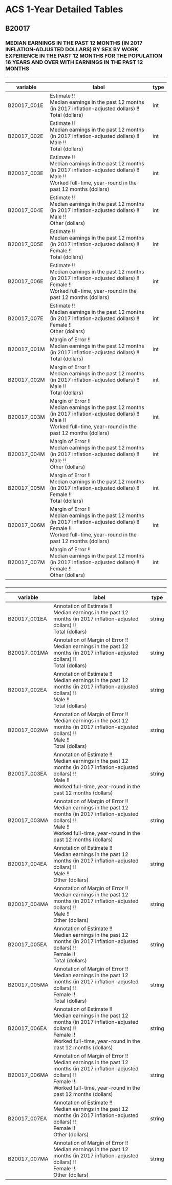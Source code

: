 # ACS 1-Year Detailed Tables

## B20017

### MEDIAN EARNINGS IN THE PAST 12 MONTHS (IN 2017 INFLATION-ADJUSTED DOLLARS) BY SEX BY WORK EXPERIENCE IN THE PAST 12 MONTHS FOR THE POPULATION 16 YEARS AND OVER WITH EARNINGS IN THE PAST 12 MONTHS

___

| variable | label | type |
| ----- | ----- | ----- |
| B20017_001E | Estimate !!<br>Median earnings in the past 12 months (in 2017 inflation-adjusted dollars) !!<br>Total (dollars) | int |
| B20017_002E | Estimate !!<br>Median earnings in the past 12 months (in 2017 inflation-adjusted dollars) !!<br>Male !!<br>Total (dollars) | int |
| B20017_003E | Estimate !!<br>Median earnings in the past 12 months (in 2017 inflation-adjusted dollars) !!<br>Male !!<br>Worked full-time, year-round in the past 12 months (dollars) | int |
| B20017_004E | Estimate !!<br>Median earnings in the past 12 months (in 2017 inflation-adjusted dollars) !!<br>Male !!<br>Other (dollars) | int |
| B20017_005E | Estimate !!<br>Median earnings in the past 12 months (in 2017 inflation-adjusted dollars) !!<br>Female !!<br>Total (dollars) | int |
| B20017_006E | Estimate !!<br>Median earnings in the past 12 months (in 2017 inflation-adjusted dollars) !!<br>Female !!<br>Worked full-time, year-round in the past 12 months (dollars) | int |
| B20017_007E | Estimate !!<br>Median earnings in the past 12 months (in 2017 inflation-adjusted dollars) !!<br>Female !!<br>Other (dollars) | int |
| B20017_001M | Margin of Error !!<br>Median earnings in the past 12 months (in 2017 inflation-adjusted dollars) !!<br>Total (dollars) | int |
| B20017_002M | Margin of Error !!<br>Median earnings in the past 12 months (in 2017 inflation-adjusted dollars) !!<br>Male !!<br>Total (dollars) | int |
| B20017_003M | Margin of Error !!<br>Median earnings in the past 12 months (in 2017 inflation-adjusted dollars) !!<br>Male !!<br>Worked full-time, year-round in the past 12 months (dollars) | int |
| B20017_004M | Margin of Error !!<br>Median earnings in the past 12 months (in 2017 inflation-adjusted dollars) !!<br>Male !!<br>Other (dollars) | int |
| B20017_005M | Margin of Error !!<br>Median earnings in the past 12 months (in 2017 inflation-adjusted dollars) !!<br>Female !!<br>Total (dollars) | int |
| B20017_006M | Margin of Error !!<br>Median earnings in the past 12 months (in 2017 inflation-adjusted dollars) !!<br>Female !!<br>Worked full-time, year-round in the past 12 months (dollars) | int |
| B20017_007M | Margin of Error !!<br>Median earnings in the past 12 months (in 2017 inflation-adjusted dollars) !!<br>Female !!<br>Other (dollars) | int |
### 

___

| variable | label | type |
| ----- | ----- | ----- |
| B20017_001EA | Annotation of Estimate !!<br>Median earnings in the past 12 months (in 2017 inflation-adjusted dollars) !!<br>Total (dollars) | string |
| B20017_001MA | Annotation of Margin of Error !!<br>Median earnings in the past 12 months (in 2017 inflation-adjusted dollars) !!<br>Total (dollars) | string |
| B20017_002EA | Annotation of Estimate !!<br>Median earnings in the past 12 months (in 2017 inflation-adjusted dollars) !!<br>Male !!<br>Total (dollars) | string |
| B20017_002MA | Annotation of Margin of Error !!<br>Median earnings in the past 12 months (in 2017 inflation-adjusted dollars) !!<br>Male !!<br>Total (dollars) | string |
| B20017_003EA | Annotation of Estimate !!<br>Median earnings in the past 12 months (in 2017 inflation-adjusted dollars) !!<br>Male !!<br>Worked full-time, year-round in the past 12 months (dollars) | string |
| B20017_003MA | Annotation of Margin of Error !!<br>Median earnings in the past 12 months (in 2017 inflation-adjusted dollars) !!<br>Male !!<br>Worked full-time, year-round in the past 12 months (dollars) | string |
| B20017_004EA | Annotation of Estimate !!<br>Median earnings in the past 12 months (in 2017 inflation-adjusted dollars) !!<br>Male !!<br>Other (dollars) | string |
| B20017_004MA | Annotation of Margin of Error !!<br>Median earnings in the past 12 months (in 2017 inflation-adjusted dollars) !!<br>Male !!<br>Other (dollars) | string |
| B20017_005EA | Annotation of Estimate !!<br>Median earnings in the past 12 months (in 2017 inflation-adjusted dollars) !!<br>Female !!<br>Total (dollars) | string |
| B20017_005MA | Annotation of Margin of Error !!<br>Median earnings in the past 12 months (in 2017 inflation-adjusted dollars) !!<br>Female !!<br>Total (dollars) | string |
| B20017_006EA | Annotation of Estimate !!<br>Median earnings in the past 12 months (in 2017 inflation-adjusted dollars) !!<br>Female !!<br>Worked full-time, year-round in the past 12 months (dollars) | string |
| B20017_006MA | Annotation of Margin of Error !!<br>Median earnings in the past 12 months (in 2017 inflation-adjusted dollars) !!<br>Female !!<br>Worked full-time, year-round in the past 12 months (dollars) | string |
| B20017_007EA | Annotation of Estimate !!<br>Median earnings in the past 12 months (in 2017 inflation-adjusted dollars) !!<br>Female !!<br>Other (dollars) | string |
| B20017_007MA | Annotation of Margin of Error !!<br>Median earnings in the past 12 months (in 2017 inflation-adjusted dollars) !!<br>Female !!<br>Other (dollars) | string |

